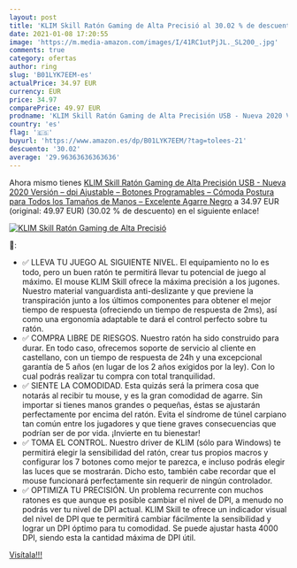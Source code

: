 ```yaml
---
layout: post
title: 'KLIM Skill Ratón Gaming de Alta Precisió al 30.02 % de descuento'
date: 2021-01-08 17:20:55
image: 'https://m.media-amazon.com/images/I/41RC1utPjJL._SL200_.jpg'
comments: true
category: ofertas
author: ring
slug: 'B01LYK7EEM-es'
actualPrice: 34.97 EUR
currency: EUR
price: 34.97
comparePrice: 49.97 EUR
prodname: 'KLIM Skill Ratón Gaming de Alta Precisión USB - Nueva 2020 Versión – dpi Ajustable – Botones Programables – Cómoda Postura para Todos los Tamaños de Manos – Excelente Agarre Negro'
country: 'es'
flag: '🇪🇸'
buyurl: 'https://www.amazon.es/dp/B01LYK7EEM/?tag=tolees-21'
descuento: '30.02'
average: '29.96363636363636'
---
```


Ahora mismo tienes [KLIM Skill Ratón Gaming de Alta Precisión USB - Nueva 2020 Versión – dpi Ajustable – Botones Programables – Cómoda Postura para Todos los Tamaños de Manos – Excelente Agarre Negro](https://www.amazon.es/dp/B01LYK7EEM/?tag=tolees-21) a 34.97 EUR (original: 49.97 EUR) (30.02 %  de descuento) en el siguiente enlace!

[![KLIM Skill Ratón Gaming de Alta Precisió](https://m.media-amazon.com/images/I/41RC1utPjJL._SL200_.jpg)](https://www.amazon.es/dp/B01LYK7EEM/?tag=tolees-21)

🔎:

- ✅ LLEVA TU JUEGO AL SIGUIENTE NIVEL. El equipamiento no lo es todo, pero un buen ratón te permitirá llevar tu potencial de juego al máximo. El mouse KLIM Skill ofrece la máxima precisión a los jugones. Nuestro material vanguardista anti-deslizante y que previene la transpiración junto a los últimos componentes para obtener el mejor tiempo de respuesta (ofreciendo un tiempo de respuesta de 2ms), así como una ergonomía adaptable te dará el control perfecto sobre tu ratón.
- ✅ COMPRA LIBRE DE RIESGOS. Nuestro ratón ha sido construido para durar. En todo caso, ofrecemos soporte de servicio al cliente en castellano, con un tiempo de respuesta de 24h y una excepcional garantía de 5 años (en lugar de los 2 años exigidos por la ley). Con lo cual podrás realizar tu compra con total tranquilidad.
- ✅ SIENTE LA COMODIDAD. Esta quizás será la primera cosa que notarás al recibir tu mouse, y es la gran comodidad de agarre. Sin importar si tienes manos grandes o pequeñas, éstas se ajustarán perfectamente por encima del ratón. Evita el síndrome de túnel carpiano tan común entre los jugadores y que tiene graves consecuencias que podrían ser de por vida. ¡Invierte en tu bienestar!
- ✅ TOMA EL CONTROL. Nuestro driver de KLIM (sólo para Windows) te permitirá elegir la sensibilidad del ratón, crear tus propios macros y configurar los 7 botones como mejor te parezca, e incluso podrás elegir las luces que se mostrarán. Dicho esto, también cabe recordar que el mouse funcionará perfectamente sin requerir de ningún controlador.
- ✅ OPTIMIZA TU PRECISIÓN. Un problema recurrente con muchos ratones es que aunque es posible cambiar el nivel de DPI, a menudo no podrás ver tu nivel de DPI actual. KLIM Skill te ofrece un indicador visual del nivel de DPI que te permitirá cambiar fácilmente la sensibilidad y lograr un DPI óptimo para tu comodidad. Se puede ajustar hasta 4000 DPI, siendo esta la cantidad máxima de DPI útil.

[Visítala!!!](https://www.amazon.es/dp/B01LYK7EEM/?tag=tolees-21)
